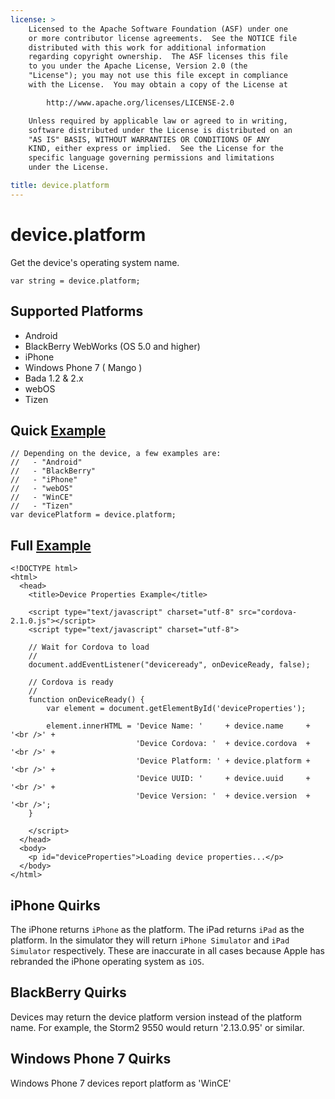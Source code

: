 ```yaml
---
license: >
    Licensed to the Apache Software Foundation (ASF) under one
    or more contributor license agreements.  See the NOTICE file
    distributed with this work for additional information
    regarding copyright ownership.  The ASF licenses this file
    to you under the Apache License, Version 2.0 (the
    "License"); you may not use this file except in compliance
    with the License.  You may obtain a copy of the License at

        http://www.apache.org/licenses/LICENSE-2.0

    Unless required by applicable law or agreed to in writing,
    software distributed under the License is distributed on an
    "AS IS" BASIS, WITHOUT WARRANTIES OR CONDITIONS OF ANY
    KIND, either express or implied.  See the License for the
    specific language governing permissions and limitations
    under the License.

title: device.platform
---
```


device.platform
===============

Get the device's operating system name.

    var string = device.platform;

Supported Platforms
-------------------

- Android
- BlackBerry WebWorks (OS 5.0 and higher)
- iPhone
- Windows Phone 7 ( Mango )
- Bada 1.2 & 2.x
- webOS
- Tizen

Quick [Example](../storage/storage.opendatabase.html)
-------------

    // Depending on the device, a few examples are:
    //   - "Android"
    //   - "BlackBerry"
    //   - "iPhone"
    //   - "webOS"
    //   - "WinCE"
    //   - "Tizen"
    var devicePlatform = device.platform;

Full [Example](../storage/storage.opendatabase.html)
------------

    <!DOCTYPE html>
    <html>
      <head>
        <title>Device Properties Example</title>

        <script type="text/javascript" charset="utf-8" src="cordova-2.1.0.js"></script>
        <script type="text/javascript" charset="utf-8">

        // Wait for Cordova to load
        //
        document.addEventListener("deviceready", onDeviceReady, false);

        // Cordova is ready
        //
        function onDeviceReady() {
            var element = document.getElementById('deviceProperties');
    
            element.innerHTML = 'Device Name: '     + device.name     + '<br />' + 
                                'Device Cordova: '  + device.cordova  + '<br />' + 
                                'Device Platform: ' + device.platform + '<br />' + 
                                'Device UUID: '     + device.uuid     + '<br />' + 
                                'Device Version: '  + device.version  + '<br />';
        }

        </script>
      </head>
      <body>
        <p id="deviceProperties">Loading device properties...</p>
      </body>
    </html>
    
iPhone Quirks
-------------

The iPhone returns `iPhone` as the platform. The iPad returns `iPad` as the platform.  In the simulator they will return `iPhone Simulator` and `iPad Simulator` respectively.  These are inaccurate in all cases because Apple has rebranded the iPhone operating system as `iOS`.

BlackBerry Quirks
-----------------

Devices may return the device platform version instead of the platform name.  For example, the Storm2 9550 would return '2.13.0.95' or similar.

Windows Phone 7 Quirks
-----------------

Windows Phone 7 devices report platform as 'WinCE'
